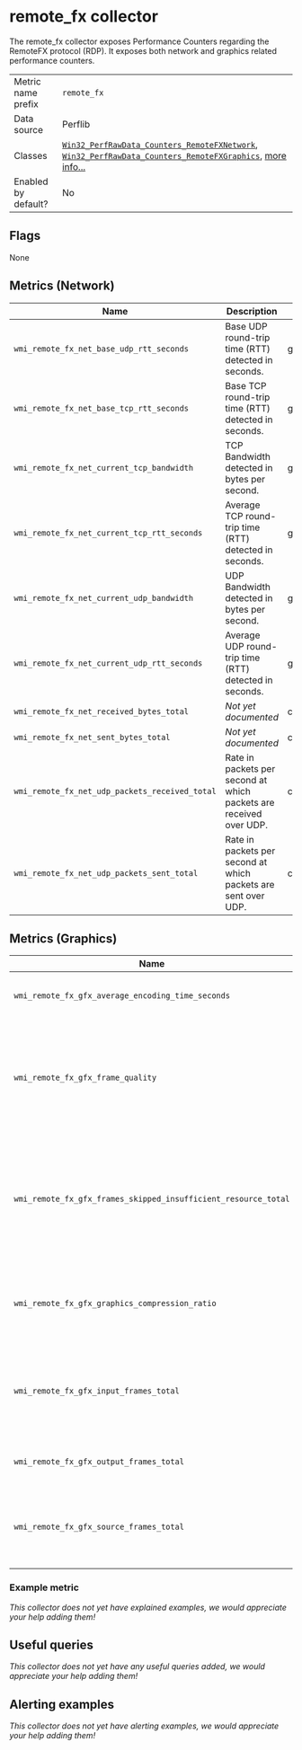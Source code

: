 # remote_fx collector

The remote_fx collector exposes Performance Counters regarding the RemoteFX protocol (RDP). It exposes both network and graphics related performance counters.

|||
-|-
Metric name prefix  | `remote_fx`
Data source         | Perflib
Classes             | [`Win32_PerfRawData_Counters_RemoteFXNetwork`](https://wutils.com/wmi/root/cimv2/win32_perfrawdata_counters_remotefxnetwork/), [`Win32_PerfRawData_Counters_RemoteFXGraphics`](https://wutils.com/wmi/root/cimv2/win32_perfrawdata_counters_remotefxgraphics), [more info...](https://docs.microsoft.com/en-us/azure/virtual-desktop/remotefx-graphics-performance-counters)
Enabled by default? | No


## Flags

None

## Metrics (Network)

Name | Description | Type | Labels
-----|-------------|------|-------
`wmi_remote_fx_net_base_udp_rtt_seconds` | Base UDP round-trip time (RTT) detected in seconds. | gauge | `session_name`
`wmi_remote_fx_net_base_tcp_rtt_seconds` | Base TCP round-trip time (RTT) detected in seconds. | gauge | `session_name`
`wmi_remote_fx_net_current_tcp_bandwidth` | TCP Bandwidth detected in bytes per second. | gauge | `session_name`
`wmi_remote_fx_net_current_tcp_rtt_seconds` | Average TCP round-trip time (RTT) detected in seconds. | gauge | `session_name`
`wmi_remote_fx_net_current_udp_bandwidth` | UDP Bandwidth detected in bytes per second. | gauge | `session_name`
`wmi_remote_fx_net_current_udp_rtt_seconds` | Average UDP round-trip time (RTT) detected in seconds. | gauge | `session_name`
`wmi_remote_fx_net_received_bytes_total` | _Not yet documented_ | counter | `session_name`
`wmi_remote_fx_net_sent_bytes_total` | _Not yet documented_ | counter | `session_name`
`wmi_remote_fx_net_udp_packets_received_total` | Rate in packets per second at which packets are received over UDP. | counter | `session_name`
`wmi_remote_fx_net_udp_packets_sent_total` | Rate in packets per second at which packets are sent over UDP. | counter | `session_name`

## Metrics (Graphics)

Name | Description | Type | Labels
-----|-------------|------|-------
`wmi_remote_fx_gfx_average_encoding_time_seconds` | Average frame encoding time. | gauge | `session_name`
`wmi_remote_fx_gfx_frame_quality` | Quality of the output frame expressed as a percentage of the quality of the source frame. | gauge | `session_name`
`wmi_remote_fx_gfx_frames_skipped_insufficient_resource_total` | Number of frames skipped per second due to insufficient resources. resources are client, server or network. | counter | `session_name`, `resource`
`wmi_remote_fx_gfx_graphics_compression_ratio` | Ratio of the number of bytes encoded to the number of bytes input. | gauge | `session_name`
`wmi_remote_fx_gfx_input_frames_total` | Number of sources frames provided as input to RemoteFX graphics per second. | counter | `session_name`
`wmi_remote_fx_gfx_output_frames_total` | Number of frames sent to the client per second. | counter | `session_name`
`wmi_remote_fx_gfx_source_frames_total` | Number of frames composed by the source (DWM) per second. | counter | `session_name`

### Example metric
_This collector does not yet have explained examples, we would appreciate your help adding them!_

## Useful queries
_This collector does not yet have any useful queries added, we would appreciate your help adding them!_

## Alerting examples
_This collector does not yet have alerting examples, we would appreciate your help adding them!_
